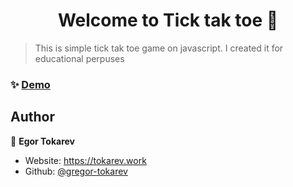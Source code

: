 <h1 align="center">Welcome to Tick tak toe 👋</h1>
<p>
</p>

> This is simple tick tak toe game on javascript. I created it for educational perpuses

### ✨ [Demo](https://gregor-tokarev.github.io/ticTakToe/)

## Author

👤 **Egor Tokarev**

* Website: https://tokarev.work
* Github: [@gregor-tokarev](https://github.com/gregor-tokarev)
